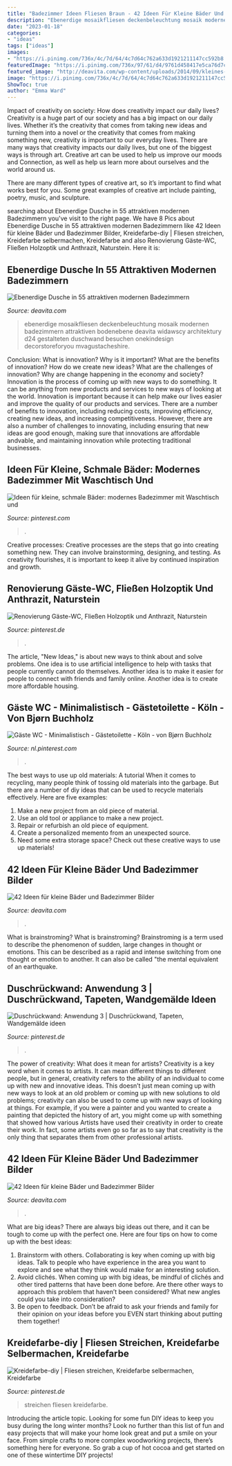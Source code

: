 ```yaml
---
title: "Badezimmer Ideen Fliesen Braun - 42 Ideen Für Kleine Bäder Und Badezimmer Bilder"
description: "Ebenerdige mosaikfliesen deckenbeleuchtung mosaik modernen badezimmern attraktiven bodenebene deavita widawscy architektury d24 gestalteten duschwand besuchen onekindesign decorstoreforyou mvagustacheshire"
date: "2023-01-18"
categories:
- "ideas"
tags: ["ideas"]
images:
- "https://i.pinimg.com/736x/4c/7d/64/4c7d64c762a633d1921211147cc592b8.jpg"
featuredImage: "https://i.pinimg.com/736x/97/61/d4/9761d458417e5ca76d7c8c6c5f440850.jpg"
featured_image: "http://deavita.com/wp-content/uploads/2014/09/kleines-bad-idee-matt-braune-fliesen-waschtisch-led-streifen.jpg"
image: "https://i.pinimg.com/736x/4c/7d/64/4c7d64c762a633d1921211147cc592b8.jpg"
ShowToc: true
author: "Emma Ward"
---
```



Impact of creativity on society: How does creativity impact our daily lives?
Creativity is a huge part of our society and has a big impact on our daily lives. Whether it’s the creativity that comes from taking new ideas and turning them into a novel or the creativity that comes from making something new, creativity is important to our everyday lives.
There are many ways that creativity impacts our daily lives, but one of the biggest ways is through art. Creative art can be used to help us improve our moods and Connection, as well as help us learn more about ourselves and the world around us.

There are many different types of creative art, so it’s important to find what works best for you. Some great examples of creative art include painting, poetry, music, and sculpture.

	

		
searching about Ebenerdige Dusche in 55 attraktiven modernen Badezimmern you've visit to the right page. We have 8 Pics about Ebenerdige Dusche in 55 attraktiven modernen Badezimmern like 42 Ideen für kleine Bäder und Badezimmer Bilder, Kreidefarbe-diy | Fliesen streichen, Kreidefarbe selbermachen, Kreidefarbe and also Renovierung Gäste-WC, Fließen Holzoptik und Anthrazit, Naturstein. Here it is:
		
    
## Ebenerdige Dusche In 55 Attraktiven Modernen Badezimmern

<img loading=lazy src="http://deavita.com/wp-content/uploads/2015/06/ebenerdige-dusche-badezimmer-schwarze-mosaikfliesen-led-deckenbeleuchtung.jpg" onerror="this.onerror=null;this.src='https://tse3.mm.bing.net/th?id=OIP.6-aSdnGONjtAMh0bUBguOwHaNk&amp;pid=15.1';" alt="Ebenerdige Dusche in 55 attraktiven modernen Badezimmern">

_Source: deavita.com_

>ebenerdige mosaikfliesen deckenbeleuchtung mosaik modernen badezimmern attraktiven bodenebene deavita widawscy architektury d24 gestalteten duschwand besuchen onekindesign decorstoreforyou mvagustacheshire. 

	

Conclusion: What is innovation? Why is it important? What are the benefits of innovation? How do we create new ideas? What are the challenges of innovation? Why are change happening in the economy and society?
Innovation is the process of coming up with new ways to do something. It can be anything from new products and services to new ways of looking at the world. Innovation is important because it can help make our lives easier and improve the quality of our products and services. There are a number of benefits to innovation, including reducing costs, improving efficiency, creating new ideas, and increasing competitiveness. However, there are also a number of challenges to innovating, including ensuring that new ideas are good enough, making sure that innovations are affordable andvable, and maintaining innovation while protecting traditional businesses.

    
## Ideen Für Kleine, Schmale Bäder: Modernes Badezimmer Mit Waschtisch Und

<img loading=lazy src="https://i.pinimg.com/736x/40/3b/cb/403bcb1bca4406a95c4bc1e3c0de9276.jpg" onerror="this.onerror=null;this.src='https://tse3.mm.bing.net/th?id=OIP.zHqLjSf5kyvOzw58GCPSnQHaLH&amp;pid=15.1';" alt="Ideen für kleine, schmale Bäder: modernes Badezimmer mit Waschtisch und">

_Source: pinterest.com_

>. 

	

Creative processes:
Creative processes are the steps that go into creating something new. They can involve brainstorming, designing, and testing. As creativity flourishes, it is important to keep it alive by continued inspiration and growth.

    
## Renovierung Gäste-WC, Fließen Holzoptik Und Anthrazit, Naturstein

<img loading=lazy src="https://i.pinimg.com/736x/b2/80/f8/b280f84683e7920cf61590305b7a7c67.jpg" onerror="this.onerror=null;this.src='https://tse3.mm.bing.net/th?id=OIP.FCqj2EtozLZhINZPWp9rWQHaJ3&amp;pid=15.1';" alt="Renovierung Gäste-WC, Fließen Holzoptik und Anthrazit, Naturstein">

_Source: pinterest.de_

>. 

	

The article, "New Ideas," is about new ways to think about and solve problems. One idea is to use artificial intelligence to help with tasks that people currently cannot do themselves. Another idea is to make it easier for people to connect with friends and family online. Another idea is to create more affordable housing.

    
## Gäste WC - Minimalistisch - Gästetoilette - Köln - Von Bjørn Buchholz

<img loading=lazy src="https://i.pinimg.com/736x/97/61/d4/9761d458417e5ca76d7c8c6c5f440850.jpg" onerror="this.onerror=null;this.src='https://tse4.mm.bing.net/th?id=OIP.g5Wkif2TYsl1Bpwa9kZzAQAAAA&amp;pid=15.1';" alt="Gäste WC - Minimalistisch - Gästetoilette - Köln - von Bjørn Buchholz">

_Source: nl.pinterest.com_

>. 

	

The best ways to use up old materials: A tutorial
When it comes to recycling, many people think of tossing old materials into the garbage. But there are a number of diy ideas that can be used to recycle materials effectively. Here are five examples:
1. Make a new project from an old piece of material.
2. Use an old tool or appliance to make a new project.
3. Repair or refurbish an old piece of equipment. 
4. Create a personalized memento from an unexpected source.
5. Need some extra storage space? Check out these creative ways to use up materials!

    
## 42 Ideen Für Kleine Bäder Und Badezimmer Bilder

<img loading=lazy src="https://deavita.com/wp-content/uploads/2014/09/ideen-kleine-bader-begehbare-dusche-glaswand-abtrennung-regendusche.jpg" onerror="this.onerror=null;this.src='https://tse2.mm.bing.net/th?id=OIP.vCQ3btB42iHyDNRTsDiZsQHaJ4&amp;pid=15.1';" alt="42 Ideen für kleine Bäder und Badezimmer Bilder">

_Source: deavita.com_

>. 

	

What is brainstroming?
What is brainstroming? Brainstroming is a term used to describe the phenomenon of sudden, large changes in thought or emotions. This can be described as a rapid and intense switching from one thought or emotion to another. It can also be called "the mental equivalent of an earthquake.

    
## Duschrückwand: Anwendung 3 | Duschrückwand, Tapeten, Wandgemälde Ideen

<img loading=lazy src="https://i.pinimg.com/736x/4c/7d/64/4c7d64c762a633d1921211147cc592b8.jpg" onerror="this.onerror=null;this.src='https://tse4.mm.bing.net/th?id=OIP.fXnPRd_zrgcYnM8T77IPxgHaJ3&amp;pid=15.1';" alt="Duschrückwand: Anwendung 3 | Duschrückwand, Tapeten, Wandgemälde ideen">

_Source: pinterest.de_

>. 

	

The power of creativity: What does it mean for artists?
Creativity is a key word when it comes to artists. It can mean different things to different people, but in general, creativity refers to the ability of an individual to come up with new and innovative ideas. This doesn’t just mean coming up with new ways to look at an old problem or coming up with new solutions to old problems; creativity can also be used to come up with new ways of looking at things. For example, if you were a painter and you wanted to create a painting that depicted the history of art, you might come up with something that showed how various Artists have used their creativity in order to create their work. In fact, some artists even go so far as to say that creativity is the only thing that separates them from other professional artists.

    
## 42 Ideen Für Kleine Bäder Und Badezimmer Bilder

<img loading=lazy src="http://deavita.com/wp-content/uploads/2014/09/kleines-bad-idee-matt-braune-fliesen-waschtisch-led-streifen.jpg" onerror="this.onerror=null;this.src='https://tse3.mm.bing.net/th?id=OIP.q8MPpraCFAL_t57iO7wn6QHaLH&amp;pid=15.1';" alt="42 Ideen für kleine Bäder und Badezimmer Bilder">

_Source: deavita.com_

>. 

	

What are big ideas?
There are always big ideas out there, and it can be tough to come up with the perfect one. Here are four tips on how to come up with the best ideas: 
1. Brainstorm with others. Collaborating is key when coming up with big ideas. Talk to people who have experience in the area you want to explore and see what they think would make for an interesting solution. 
2. Avoid clichés. When coming up with big ideas, be mindful of clichés and other tired patterns that have been done before. Are there other ways to approach this problem that haven’t been considered? What new angles could you take into consideration? 
3. Be open to feedback. Don’t be afraid to ask your friends and family for their opinion on your ideas before you EVEN start thinking about putting them together!

    
## Kreidefarbe-diy | Fliesen Streichen, Kreidefarbe Selbermachen, Kreidefarbe

<img loading=lazy src="https://i.pinimg.com/736x/06/58/41/06584119e860db60162281f66a1a5c51.jpg" onerror="this.onerror=null;this.src='https://tse2.mm.bing.net/th?id=OIP.tSL0AV9Sep0FrZfh1rwPUAAAAA&amp;pid=15.1';" alt="Kreidefarbe-diy | Fliesen streichen, Kreidefarbe selbermachen, Kreidefarbe">

_Source: pinterest.de_

>streichen fliesen kreidefarbe. 

	

Introducing the article topic.
Looking for some fun DIY ideas to keep you busy during the long winter months? Look no further than this list of fun and easy projects that will make your home look great and put a smile on your face. From simple crafts to more complex woodworking projects, there’s something here for everyone. So grab a cup of hot cocoa and get started on one of these wintertime DIY projects!

